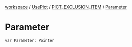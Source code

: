 [workspace](../../index.md) / [UsePict](../index.md) / [PICT_EXCLUSION_ITEM](index.md) / [Parameter](./-parameter.md)

# Parameter

`var Parameter: Pointer`